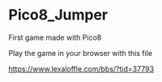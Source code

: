# Pico8_Jumper
First game made with Pico8

Play the game in your browser with this file 

https://www.lexaloffle.com/bbs/?tid=37793
